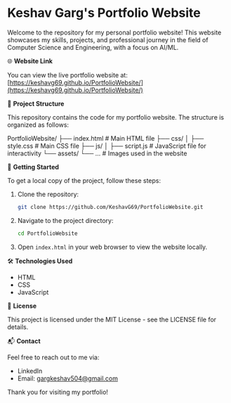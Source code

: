 # Keshav Garg's Portfolio Website

Welcome to the repository for my personal portfolio website! This website showcases my skills, projects, and professional journey in the field of Computer Science and Engineering, with a focus on AI/ML.

🌐 **Website Link**

You can view the live portfolio website at: [https://keshavg69.github.io/PortfolioWebsite/](https://keshavg69.github.io/PortfolioWebsite/)


📂 **Project Structure**

This repository contains the code for my portfolio website. The structure is organized as follows:

PortfolioWebsite/
├── index.html # Main HTML file
├── css/
│ ├── style.css # Main CSS file
├── js/
│ ├── script.js # JavaScript file for interactivity
└── assets/
└── ... # Images used in the website


🚀 **Getting Started**

To get a local copy of the project, follow these steps:

1. Clone the repository:
    ```bash
    git clone https://github.com/KeshavG69/PortfolioWebsite.git
    ```
2. Navigate to the project directory:
    ```bash
    cd PortfolioWebsite
    ```
3. Open `index.html` in your web browser to view the website locally.

🛠️ **Technologies Used**

- HTML
- CSS
- JavaScript

📄 **License**

This project is licensed under the MIT License - see the LICENSE file for details.

📬 **Contact**

Feel free to reach out to me via:

- LinkedIn
- Email: gargkeshav504@gmail.com

Thank you for visiting my portfolio!
